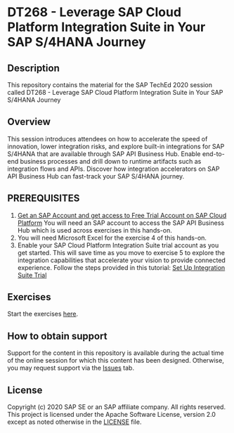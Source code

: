# DT268 - Leverage SAP Cloud Platform Integration Suite in Your SAP S/4HANA Journey

## Description

This repository contains the material for the SAP TechEd 2020 session called DT268 - Leverage SAP Cloud Platform Integration Suite in Your SAP S/4HANA Journey

## Overview

This session introduces attendees on how to accelerate the speed of innovation, lower integration risks, and explore built-in integrations for SAP S/4HANA that are available through SAP API Business Hub. Enable end-to-end business processes and drill down to runtime artifacts such as integration flows and APIs. Discover how integration accelerators on SAP API Business Hub can fast-track your SAP S/4HANA journey.

## PREREQUISITES


1. [Get an SAP Account and get access to Free Trial Account on SAP Cloud Platform](https://developers.sap.com/tutorials/hcp-create-trial-account.html)
You will need an SAP account to access the SAP API Business Hub which is used across exercises in this hands-on.
2. You will need Microsoft Excel for the exercise 4 of this hands-on.
3. Enable your SAP Cloud Platform Integration Suite trial account as you get started. This will save time as you move to exercise 5 to explore the integration capabilities that accelerate your vision to provide connected experience.
Follow the steps provided in this tutorial: [Set Up Integration Suite Trial](https://developers.sap.com/tutorials/cp-starter-isuite-onboard-subscribe.html#1a553027-3120-49aa-8375-031aebd5f5e8)

## Exercises


Start the exercises [here](exercises/DT268%20Exercise%20Solutions.pdf).
    
## How to obtain support

Support for the content in this repository is available during the actual time of the online session for which this content has been designed. Otherwise, you may request support via the [Issues](../../issues) tab.

## License
Copyright (c) 2020 SAP SE or an SAP affiliate company. All rights reserved. This project is licensed under the Apache Software License, version 2.0 except as noted otherwise in the [LICENSE](LICENSES/Apache-2.0.txt) file.

